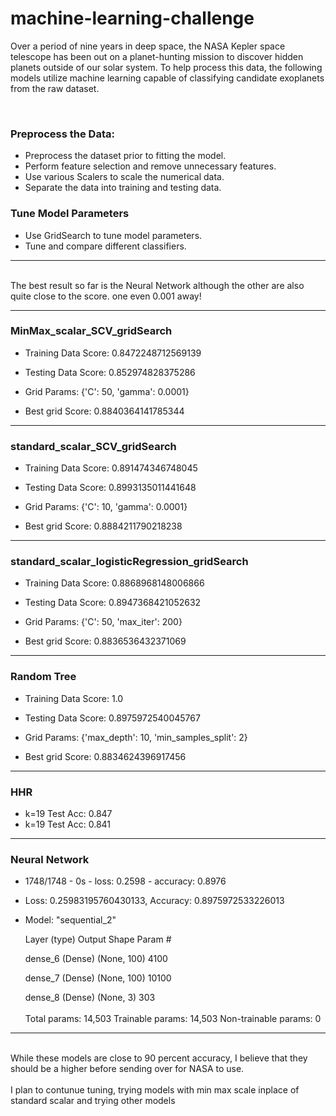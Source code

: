 # machine-learning-challenge

Over a period of nine years in deep space, the NASA Kepler space telescope has been out on a planet-hunting mission to discover hidden planets outside of our solar system.
To help process this data, the following models utilize machine learning capable of classifying candidate exoplanets from the raw dataset.

<br>

### Preprocess the Data: 

 * Preprocess the dataset prior to fitting the model.
 * Perform feature selection and remove unnecessary features.
 * Use various Scalers to scale the numerical data.
 * Separate the data into training and testing data.


### Tune Model Parameters

 * Use GridSearch to tune model parameters.
 * Tune and compare different classifiers.
 
 <hr>

<br>
The best result so far is the Neural Network although the other are also quite close to the score. one even 0.001 away!

<hr>

### MinMax_scalar_SCV_gridSearch

 * Training Data Score: 0.8472248712569139
 * Testing Data Score: 0.852974828375286

 * Grid Params: {'C': 50, 'gamma': 0.0001}
 * Best grid Score: 0.8840364141785344

<hr>

### standard_scalar_SCV_gridSearch 

 * Training Data Score: 0.891474346748045	
 * Testing Data Score: 0.8993135011441648

 * Grid Params: {'C': 10, 'gamma': 0.0001}
 * Best grid Score: 0.8884211790218238

<hr>

### standard_scalar_logisticRegression_gridSearch

 * Training Data Score: 0.8868968148006866
 * Testing Data Score: 0.8947368421052632
 
 * Grid Params: {'C': 50, 'max_iter': 200}
 * Best grid Score: 0.8836536432371069

<hr>

### Random Tree

 * Training Data Score: 1.0
 * Testing Data Score: 0.8975972540045767
    
 * Grid Params: {'max_depth': 10, 'min_samples_split': 2}
 * Best grid Score: 0.8834624396917456

<hr>

### HHR
 * k=19 Test Acc: 0.847
 * k=19 Test Acc: 0.841

<hr>

### Neural Network

 * 1748/1748 - 0s - loss: 0.2598 - accuracy: 0.8976
 * Loss: 0.25983195760430133, Accuracy: 0.8975972533226013

 * Model: "sequential_2"
 
   Layer (type)                 Output Shape              Param #   
 
   dense_6 (Dense)              (None, 100)               4100      
  
   dense_7 (Dense)              (None, 100)               10100     

   dense_8 (Dense)              (None, 3)                 303       
   <br>
   Total params: 14,503
   Trainable params: 14,503
   Non-trainable params: 0
  
<hr>

<br>
While these models are close to 90 percent accuracy, I believe that they should be a higher before sending over for NASA to use. 
<br><br>
I plan to contunue tuning, trying models with min max scale inplace of standard scalar and trying other models
